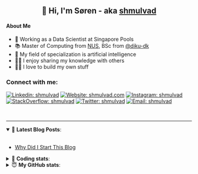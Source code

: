 <h2 align="center">
	👋 Hi, I'm Søren - aka <a href="https://shmulvad.com">shmulvad</a>
</h2>

#### About Me
- 🤖 Working as a Data Scientist at Singapore Pools
- 📚 Master of Computing from [NUS], BSc from [@diku-dk]
- 🧠 My field of specialization is artificial intelligence
- 👨‍🏫 I enjoy sharing my knowledge with others
- 👨‍💻 I love to build my own stuff

### Connect with me:

[![Linkedin: shmulvad](https://img.shields.io/badge/shmulvad-blue?style=flat&logo=Linkedin&logoColor=white)][linkedin]
[![Website: shmulvad.com](https://img.shields.io/badge/shmulvad.com-47CCCC?&style=flat&logo=Google-Chrome&logoColor=white)][website]
[![Instagram: shmulvad](https://img.shields.io/badge/-@shmulvad-purple?style=flat&logo=Instagram&logoColor=white)][instagram]
[![StackOverflow: shmulvad](https://img.shields.io/badge/shmulvad-FE7A16?style=flat&logo=stack-overflow&logoColor=white)][stackOverflow]
[![Twitter: shmulvad](https://img.shields.io/badge/@shmulvad-1ca0f1?style=flat&logo=twitter&logoColor=white)][twitter]
[![Email: shmulvad](https://img.shields.io/badge/shmulvad-D14836?style=flat&logo=gmail&logoColor=white)][mail]

<br />

---

<details open>
 <summary>📕 <b>Latest Blog Posts</b>: </summary>

<br>

<!-- BLOG-POST-LIST:START -->
- [Why Did I Start This Blog](https://shmulvad.com/blog/why-did-start-this-blog)
<!-- BLOG-POST-LIST:END -->

</details>

<!-- --- -->

<details>
 <summary>🤖 <b>Coding stats</b>: </summary>

<br>

NOTE: Doesn't track coding at work or work done in environments such as Jupyter Notebooks.

<!--START_SECTION:waka-->
![Code Time](http://img.shields.io/badge/Code%20Time-1%2C591%20hrs%2042%20mins-blue)

**I'm a Night 🦉** 

```text
🌞 Morning    73 commits     ██░░░░░░░░░░░░░░░░░░░░░░░   8.7% 
🌆 Daytime    270 commits    ████████░░░░░░░░░░░░░░░░░   32.18% 
🌃 Evening    307 commits    █████████░░░░░░░░░░░░░░░░   36.59% 
🌙 Night      189 commits    █████░░░░░░░░░░░░░░░░░░░░   22.53%

```


📊 **This Week I Spent My Time On** 

```text
💬 Programming Languages: 
Other                    3 hrs 39 mins       ███████████████████████░░   93.14% 
HTML                     16 mins             █░░░░░░░░░░░░░░░░░░░░░░░░   6.86%

🔥 Editors: 
Zsh                      3 hrs 39 mins       ███████████████████████░░   93.14% 
Sublime Text             16 mins             █░░░░░░░░░░░░░░░░░░░░░░░░   6.86%

🐱‍💻 Projects: 
django-wedding-website   1 hr 36 mins        ██████████░░░░░░░░░░░░░░░   40.99% 
snastack                 48 mins             █████░░░░░░░░░░░░░░░░░░░░   20.64% 
Terminal                 37 mins             ████░░░░░░░░░░░░░░░░░░░░░   16.05% 
Unknown Project          16 mins             █░░░░░░░░░░░░░░░░░░░░░░░░   6.86% 
overvaagning-sender      12 mins             █░░░░░░░░░░░░░░░░░░░░░░░░   5.49%

```


 Last Updated on 29/10/2022 18:49:48 UTC
<!--END_SECTION:waka-->

</details>

<!-- --- -->

<details>
 <summary>😇 <b>My GitHub stats</b>: </summary>

<br>

<img align="left" alt="shmulvad's Github Stats" src="https://github-readme-stats.vercel.app/api?username=shmulvad&show_icons=true&hide_border=true" />

</details>



[website]: https://shmulvad.com
[twitter]: https://twitter.com/shmulvad
[linkedin]: https://linkedin.com/in/shmulvad
[instagram]: https://instagram.com/shmulvad
[stackOverflow]: https://stackoverflow.com/users/9248793/shmulvad
[mail]: mailto:shmulvad@gmail.com
[@diku-dk]: https://github.com/diku-dk
[github]: https://github.com/shmulvad
[NUS]: https://www.nus.edu.sg